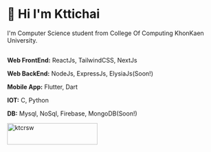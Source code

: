 
# 👋 Hi I'm Kttichai


I'm Computer Science student from College Of Computing KhonKaen University. 


## <Tech Stack/>

**Web FrontEnd:** ReactJs, TailwindCSS, NextJs

**Web BackEnd:** NodeJs, ExpressJs, ElysiaJs(Soon!)

**Mobile App:** Flutter, Dart

**IOT:** C, Python

**DB:** Mysql, NoSql, Firebase, MongoDB(Soon!)

<p><a href="https://ko-fi.com/ktcrsw"> <img align="left" src="https://cdn.ko-fi.com/cdn/kofi3.png?v=3" height="50" width="210" alt="ktcrsw" /></a></p><br><br>
